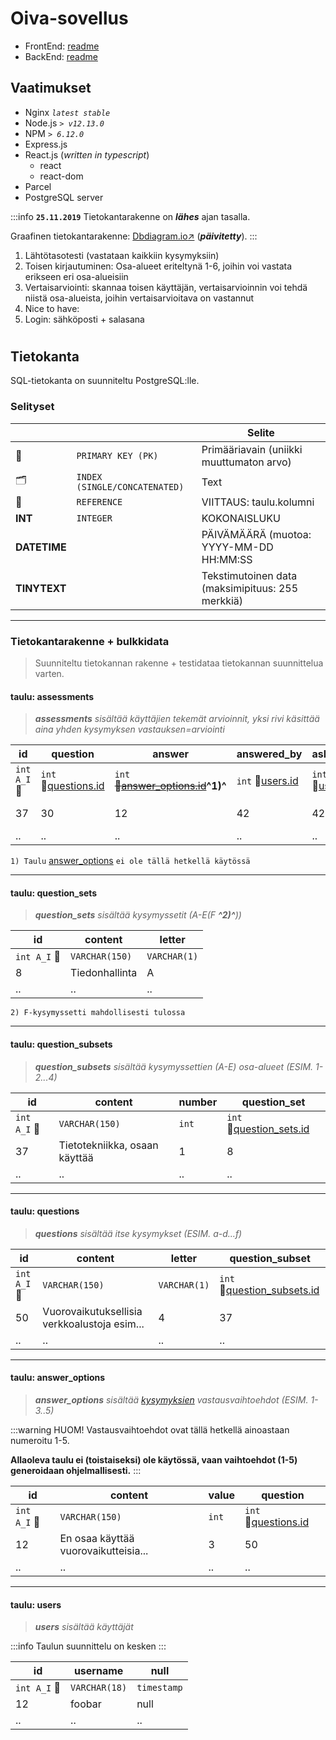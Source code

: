 # Oiva-sovellus

- FrontEnd: [readme](frontend.md)
- BackEnd: [readme](backend.md)

## Vaatimukset

* Nginx *`latest stable`*
* Node.js *`> v12.13.0`*
* NPM *`> 6.12.0`*
* Express.js
* React.js (*written in typescript*)
    * react
    * react-dom
* Parcel
* PostgreSQL server


:::info
**`25.11.2019`** Tietokantarakenne on _**lähes**_ ajan tasalla.

Graafinen tietokantarakenne: [Dbdiagram.io:arrow_upper_right:](https://dbdiagram.io/d/5d9b3c7eff5115114db4fbff) (**_päivitetty_**).
:::

1. Lähtötasotesti (vastataan kaikkiin kysymyksiin)
2. Toisen kirjautuminen: Osa-alueet eriteltynä 1-6, joihin voi vastata erikseen eri osa-alueisiin
3. Vertaisarviointi: skannaa toisen käyttäjän, vertaisarvioinnin voi tehdä niistä osa-alueista, joihin vertaisarvioitava on vastannut
4. Nice to have: 
5. Login: sähköposti + salasana
# 

 
## Tietokanta

SQL-tietokanta on suunniteltu PostgreSQL:lle.

### Selityset



|  |  | Selite |
| -------- | -------- | -------- |
| :key: | `PRIMARY KEY (PK)` | Primääriavain (uniikki muuttumaton arvo) |
| 🗂️ |`INDEX (SINGLE/CONCATENATED)` | Text     |
| :link: | `REFERENCE` | VIITTAUS: taulu.kolumni |
| **INT** | `INTEGER` | KOKONAISLUKU |
| **DATETIME** |  | PÄIVÄMÄÄRÄ (muotoa: YYYY-MM-DD HH:MM:SS |
| **TINYTEXT** | | Tekstimutoinen data (maksimipituus: 255 merkkiä) |


---

### Tietokantarakenne + bulkkidata

> Suunniteltu tietokannan rakenne + testidataa tietokannan suunnittelua varten. 

#### taulu: **assessments**

> ***assessments** sisältää käyttäjien tekemät arvioinnit, yksi rivi käsittää aina yhden kysymyksen vastauksen=arviointi*

| id | question | answer | answered_by | asked_by | evaluated_at |
| -------- | -------- | -------- | -------- | -------- | -------- |
| `int A_I` :key: | `int` :link:[questions.id](#taulu-questions) | `int` ~~:link:[answer_options.id](#taulu-answer_options)~~**^1)^** | `int` :link:[users.id](#taulu-users) | `int` :link:[users.id](#taulu-users) | `timestamp` |
| 37 | 30 | 12 | 42 | 42 | 2019-08-23 23:59:59 |
| .. | .. | .. | .. | .. | .. |

`1) Taulu` [answer_options](#taulu-answer_options) `ei ole tällä hetkellä käytössä`


---


#### taulu: **question_sets**

> ***question_sets** sisältää kysymyssetit (A-E(F **^2)^**))*

| id | content | letter |
| -------- | -------- | -------- |
| `int A_I` :key: | `VARCHAR(150)` | `VARCHAR(1)` |
| 8 | Tiedonhallinta | A|
| .. | .. | .. |

`2) F-kysymyssetti mahdollisesti tulossa`



---


#### taulu: **question_subsets**

> ***question_subsets** sisältää kysymyssettien (A-E) osa-alueet (ESIM. 1-2...4)*

| id | content | number | question_set
| -------- | -------- | -------- | -------- |
| `int A_I` :key: | `VARCHAR(150)` | `int` | `int` :link:[question_sets.id](#taulu-question_sets) |
| 37 | Tietotekniikka, osaan käyttää | 1 | 8 ||
| .. | .. | .. | .. |



---


#### taulu: **questions**

> ***questions** sisältää itse kysymykset (ESIM. a-d...f)*

| id | content | letter | question_subset |
| -------- | -------- | -------- | -------- |
| `int A_I` :key: | `VARCHAR(150)` | `VARCHAR(1)` | `int` :link:[question_subsets.id](#taulu-question_subsets) |
| 50 | Vuorovaikutuksellisia verkkoalustoja esim... | 4 | 37 |
| .. | .. | .. | .. |



---


#### taulu: **answer_options**

> ***answer_options** sisältää [kysymyksien](#taulu-questions) vastausvaihtoehdot (ESIM. 1-3..5)*

:::warning
HUOM! Vastausvaihtoehdot ovat tällä hetkellä ainoastaan numeroitu 1-5.

**Allaoleva taulu ei (toistaiseksi) ole käytössä, vaan vaihtoehdot (1-5) generoidaan ohjelmallisesti.**
:::

| id | content | value | question |
| -------- | -------- | -------- | -------- |
| `int A_I` :key: | `VARCHAR(150)` | `int` | `int` :link:[questions.id](#taulu-questions) |
| 12 | En osaa käyttää vuorovaikutteisia... | 3 | 50 |
| .. | .. | .. | .. |



---


#### taulu: **users**

> ***users** sisältää käyttäjät*

:::info
Taulun suunnittelu on kesken
:::

| id | username | null |
| -------- | -------- | -------- |
| `int A_I` :key: | `VARCHAR(18)` | `timestamp` |
| 12 | foobar | null |
| .. | .. | .. |
